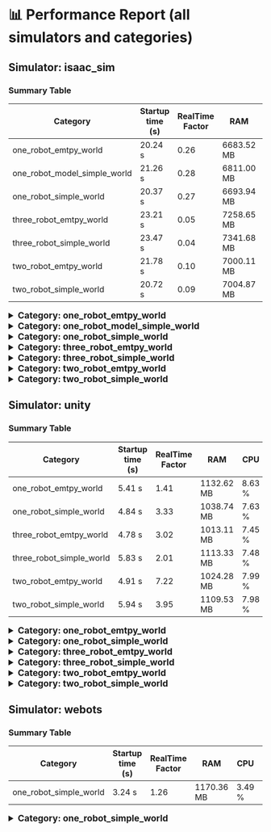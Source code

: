 # 📊 Performance Report (all simulators and categories)

## Simulator: isaac_sim

### Summary Table

| Category | Startup time (s) | RealTime Factor | RAM | CPU | GPU |
|---|---|---|---|---|---|
| one_robot_emtpy_world | 20.24 s | 0.26 | 6683.52 MB | 53.42 % | 69.91 % |
| one_robot_model_simple_world | 21.26 s | 0.28 | 6811.00 MB | 57.78 % | 85.37 % |
| one_robot_simple_world | 20.37 s | 0.27 | 6693.94 MB | 51.96 % | 84.35 % |
| three_robot_emtpy_world | 23.21 s | 0.05 | 7258.65 MB | 49.14 % | 81.00 % |
| three_robot_simple_world | 23.47 s | 0.04 | 7341.68 MB | 49.34 % | 91.04 % |
| two_robot_emtpy_world | 21.78 s | 0.10 | 7000.11 MB | 56.17 % | 84.67 % |
| two_robot_simple_world | 20.72 s | 0.09 | 7004.87 MB | 51.94 % | 87.39 % |

<details>
<summary style="font-size:1.25em; font-weight:bold;">Category: one_robot_emtpy_world</summary>

**Timestamp:** 2025-09-18T19:19:33.751014  
**Total iterations:** 1  
**Average measured duration per iteration:** 20.24 s  

#### System Resources

| Metric                    | Value                          |
|---------------------------|--------------------------------|
| CPU average               | 53.42 %                    |
| RAM average               | 6683.52 MB (~6.53 GB) |
| GPU average               | 69.9 %                    |
| GPU Memory average        | 4034.74 MB (~3.94 GB) |

#### Simulation Performance

| Metric                    | Value                          |
|---------------------------|--------------------------------|
| Real Time Factor (RTF)     | 0.2566 (~26 % of real-time) |
| Average iteration time      | 80.87 s        |

> Simulation runs at ~26 % of real-time (1 s simulated → 3.9 s real).

</details>


<details>
<summary style="font-size:1.25em; font-weight:bold;">Category: one_robot_model_simple_world</summary>

**Timestamp:** 2025-09-18T14:12:41.996206  
**Total iterations:** 1  
**Average measured duration per iteration:** 21.26 s  

#### System Resources

| Metric                    | Value                          |
|---------------------------|--------------------------------|
| CPU average               | 57.78 %                    |
| RAM average               | 6811.00 MB (~6.65 GB) |
| GPU average               | 85.4 %                    |
| GPU Memory average        | 4802.11 MB (~4.69 GB) |

#### Simulation Performance

| Metric                    | Value                          |
|---------------------------|--------------------------------|
| Real Time Factor (RTF)     | 0.2752 (~28 % of real-time) |
| Average iteration time      | 84.66 s        |

> Simulation runs at ~28 % of real-time (1 s simulated → 3.6 s real).

</details>


<details>
<summary style="font-size:1.25em; font-weight:bold;">Category: one_robot_simple_world</summary>

**Timestamp:** 2025-09-18T19:24:01.490314  
**Total iterations:** 1  
**Average measured duration per iteration:** 20.37 s  

#### System Resources

| Metric                    | Value                          |
|---------------------------|--------------------------------|
| CPU average               | 51.96 %                    |
| RAM average               | 6693.94 MB (~6.54 GB) |
| GPU average               | 84.3 %                    |
| GPU Memory average        | 4069.96 MB (~3.97 GB) |

#### Simulation Performance

| Metric                    | Value                          |
|---------------------------|--------------------------------|
| Real Time Factor (RTF)     | 0.2655 (~27 % of real-time) |
| Average iteration time      | 80.89 s        |

> Simulation runs at ~27 % of real-time (1 s simulated → 3.8 s real).

</details>


<details>
<summary style="font-size:1.25em; font-weight:bold;">Category: three_robot_emtpy_world</summary>

**Timestamp:** 2025-09-18T19:22:34.691400  
**Total iterations:** 1  
**Average measured duration per iteration:** 23.21 s  

#### System Resources

| Metric                    | Value                          |
|---------------------------|--------------------------------|
| CPU average               | 49.14 %                    |
| RAM average               | 7258.65 MB (~7.09 GB) |
| GPU average               | 81.0 %                    |
| GPU Memory average        | 5395.67 MB (~5.27 GB) |

#### Simulation Performance

| Metric                    | Value                          |
|---------------------------|--------------------------------|
| Real Time Factor (RTF)     | 0.0481 (~5 % of real-time) |
| Average iteration time      | 84.57 s        |

> Simulation runs at ~5 % of real-time (1 s simulated → 20.8 s real).

</details>


<details>
<summary style="font-size:1.25em; font-weight:bold;">Category: three_robot_simple_world</summary>

**Timestamp:** 2025-09-18T19:26:58.737604  
**Total iterations:** 1  
**Average measured duration per iteration:** 23.47 s  

#### System Resources

| Metric                    | Value                          |
|---------------------------|--------------------------------|
| CPU average               | 49.34 %                    |
| RAM average               | 7341.68 MB (~7.17 GB) |
| GPU average               | 91.0 %                    |
| GPU Memory average        | 5440.12 MB (~5.31 GB) |

#### Simulation Performance

| Metric                    | Value                          |
|---------------------------|--------------------------------|
| Real Time Factor (RTF)     | 0.0405 (~4 % of real-time) |
| Average iteration time      | 84.50 s        |

> Simulation runs at ~4 % of real-time (1 s simulated → 24.7 s real).

</details>


<details>
<summary style="font-size:1.25em; font-weight:bold;">Category: two_robot_emtpy_world</summary>

**Timestamp:** 2025-09-18T19:21:04.206039  
**Total iterations:** 1  
**Average measured duration per iteration:** 21.78 s  

#### System Resources

| Metric                    | Value                          |
|---------------------------|--------------------------------|
| CPU average               | 56.17 %                    |
| RAM average               | 7000.11 MB (~6.84 GB) |
| GPU average               | 84.7 %                    |
| GPU Memory average        | 4631.04 MB (~4.52 GB) |

#### Simulation Performance

| Metric                    | Value                          |
|---------------------------|--------------------------------|
| Real Time Factor (RTF)     | 0.1023 (~10 % of real-time) |
| Average iteration time      | 84.53 s        |

> Simulation runs at ~10 % of real-time (1 s simulated → 9.8 s real).

</details>


<details>
<summary style="font-size:1.25em; font-weight:bold;">Category: two_robot_simple_world</summary>

**Timestamp:** 2025-09-18T19:25:28.331596  
**Total iterations:** 1  
**Average measured duration per iteration:** 20.72 s  

#### System Resources

| Metric                    | Value                          |
|---------------------------|--------------------------------|
| CPU average               | 51.94 %                    |
| RAM average               | 7004.87 MB (~6.84 GB) |
| GPU average               | 87.4 %                    |
| GPU Memory average        | 4705.13 MB (~4.59 GB) |

#### Simulation Performance

| Metric                    | Value                          |
|---------------------------|--------------------------------|
| Real Time Factor (RTF)     | 0.0909 (~9 % of real-time) |
| Average iteration time      | 80.94 s        |

> Simulation runs at ~9 % of real-time (1 s simulated → 11.0 s real).

</details>



## Simulator: unity

### Summary Table

| Category | Startup time (s) | RealTime Factor | RAM | CPU | GPU |
|---|---|---|---|---|---|
| one_robot_emtpy_world | 5.41 s | 1.41 | 1132.62 MB | 8.63 % | 31.33 % |
| one_robot_simple_world | 4.84 s | 3.33 | 1038.74 MB | 7.63 % | 35.00 % |
| three_robot_emtpy_world | 4.78 s | 3.02 | 1013.11 MB | 7.45 % | 28.10 % |
| three_robot_simple_world | 5.83 s | 2.01 | 1113.33 MB | 7.48 % | 20.67 % |
| two_robot_emtpy_world | 4.91 s | 7.22 | 1024.28 MB | 7.99 % | 32.30 % |
| two_robot_simple_world | 5.94 s | 3.95 | 1109.53 MB | 7.98 % | 21.56 % |

<details>
<summary style="font-size:1.25em; font-weight:bold;">Category: one_robot_emtpy_world</summary>

**Timestamp:** 2025-09-19T15:19:16.584956  
**Total iterations:** 1  
**Average measured duration per iteration:** 5.41 s  

#### System Resources

| Metric                    | Value                          |
|---------------------------|--------------------------------|
| CPU average               | 8.63 %                    |
| RAM average               | 1132.62 MB (~1.11 GB) |
| GPU average               | 31.3 %                    |
| GPU Memory average        | 5351.89 MB (~5.23 GB) |

#### Simulation Performance

| Metric                    | Value                          |
|---------------------------|--------------------------------|
| Real Time Factor (RTF)     | 1.4141 (~141 % of real-time) |
| Average iteration time      | 68.31 s        |

> Simulation runs at ~141 % of real-time (1 s simulated → 0.7 s real).

</details>


<details>
<summary style="font-size:1.25em; font-weight:bold;">Category: one_robot_simple_world</summary>

**Timestamp:** 2025-09-19T15:22:57.556910  
**Total iterations:** 1  
**Average measured duration per iteration:** 4.84 s  

#### System Resources

| Metric                    | Value                          |
|---------------------------|--------------------------------|
| CPU average               | 7.63 %                    |
| RAM average               | 1038.74 MB (~1.01 GB) |
| GPU average               | 35.0 %                    |
| GPU Memory average        | 3151.20 MB (~3.08 GB) |

#### Simulation Performance

| Metric                    | Value                          |
|---------------------------|--------------------------------|
| Real Time Factor (RTF)     | 3.3290 (~333 % of real-time) |
| Average iteration time      | 68.44 s        |

> Simulation runs at ~333 % of real-time (1 s simulated → 0.3 s real).

</details>


<details>
<summary style="font-size:1.25em; font-weight:bold;">Category: three_robot_emtpy_world</summary>

**Timestamp:** 2025-09-19T15:21:43.839112  
**Total iterations:** 1  
**Average measured duration per iteration:** 4.78 s  

#### System Resources

| Metric                    | Value                          |
|---------------------------|--------------------------------|
| CPU average               | 7.45 %                    |
| RAM average               | 1013.11 MB (~0.99 GB) |
| GPU average               | 28.1 %                    |
| GPU Memory average        | 1210.30 MB (~1.18 GB) |

#### Simulation Performance

| Metric                    | Value                          |
|---------------------------|--------------------------------|
| Real Time Factor (RTF)     | 3.0223 (~302 % of real-time) |
| Average iteration time      | 68.35 s        |

> Simulation runs at ~302 % of real-time (1 s simulated → 0.3 s real).

</details>


<details>
<summary style="font-size:1.25em; font-weight:bold;">Category: three_robot_simple_world</summary>

**Timestamp:** 2025-09-19T15:25:26.512075  
**Total iterations:** 1  
**Average measured duration per iteration:** 5.83 s  

#### System Resources

| Metric                    | Value                          |
|---------------------------|--------------------------------|
| CPU average               | 7.48 %                    |
| RAM average               | 1113.33 MB (~1.09 GB) |
| GPU average               | 20.7 %                    |
| GPU Memory average        | 1206.44 MB (~1.18 GB) |

#### Simulation Performance

| Metric                    | Value                          |
|---------------------------|--------------------------------|
| Real Time Factor (RTF)     | 2.0130 (~201 % of real-time) |
| Average iteration time      | 69.17 s        |

> Simulation runs at ~201 % of real-time (1 s simulated → 0.5 s real).

</details>


<details>
<summary style="font-size:1.25em; font-weight:bold;">Category: two_robot_emtpy_world</summary>

**Timestamp:** 2025-09-19T15:20:30.219941  
**Total iterations:** 1  
**Average measured duration per iteration:** 4.91 s  

#### System Resources

| Metric                    | Value                          |
|---------------------------|--------------------------------|
| CPU average               | 7.99 %                    |
| RAM average               | 1024.28 MB (~1.00 GB) |
| GPU average               | 32.3 %                    |
| GPU Memory average        | 2947.30 MB (~2.88 GB) |

#### Simulation Performance

| Metric                    | Value                          |
|---------------------------|--------------------------------|
| Real Time Factor (RTF)     | 7.2236 (~722 % of real-time) |
| Average iteration time      | 68.35 s        |

> Simulation runs at ~722 % of real-time (1 s simulated → 0.1 s real).

</details>


<details>
<summary style="font-size:1.25em; font-weight:bold;">Category: two_robot_simple_world</summary>

**Timestamp:** 2025-09-19T15:24:12.064797  
**Total iterations:** 1  
**Average measured duration per iteration:** 5.94 s  

#### System Resources

| Metric                    | Value                          |
|---------------------------|--------------------------------|
| CPU average               | 7.98 %                    |
| RAM average               | 1109.53 MB (~1.08 GB) |
| GPU average               | 21.6 %                    |
| GPU Memory average        | 1142.44 MB (~1.12 GB) |

#### Simulation Performance

| Metric                    | Value                          |
|---------------------------|--------------------------------|
| Real Time Factor (RTF)     | 3.9462 (~395 % of real-time) |
| Average iteration time      | 69.23 s        |

> Simulation runs at ~395 % of real-time (1 s simulated → 0.3 s real).

</details>



## Simulator: webots

### Summary Table

| Category | Startup time (s) | RealTime Factor | RAM | CPU | GPU |
|---|---|---|---|---|---|
| one_robot_simple_world | 3.24 s | 1.26 | 1170.36 MB | 3.49 % | 19.71 % |

<details>
<summary style="font-size:1.25em; font-weight:bold;">Category: one_robot_simple_world</summary>

**Timestamp:** 2025-09-18T16:41:41.574716  
**Total iterations:** 55  
**Average measured duration per iteration:** 3.24 s  

#### System Resources

| Metric                    | Value                          |
|---------------------------|--------------------------------|
| CPU average               | 3.49 %                    |
| RAM average               | 1170.36 MB (~1.14 GB) |
| GPU average               | 19.7 %                    |
| GPU Memory average        | 3725.33 MB (~3.64 GB) |

#### Simulation Performance

| Metric                    | Value                          |
|---------------------------|--------------------------------|
| Real Time Factor (RTF)     | 1.2570 (~126 % of real-time) |
| Average iteration time      | 66.97 s        |

> Simulation runs at ~126 % of real-time (1 s simulated → 0.8 s real).

</details>

